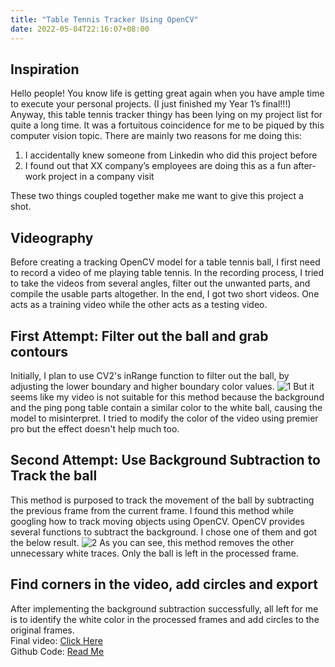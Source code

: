 ```yaml
---
title: "Table Tennis Tracker Using OpenCV"
date: 2022-05-04T22:16:07+08:00
---
```

## Inspiration
Hello people! You know life is getting great again when you have ample time to execute your personal projects. (I just finished my Year 1’s final!!!) Anyway, this table tennis tracker thingy has been lying on my project list for quite a long time. It was a fortuitous coincidence for me to be piqued by this computer vision topic. There are mainly two reasons for me doing this:
1. I accidentally knew someone from Linkedin who did this project before
2. I found out that XX company’s employees are doing this as a fun after-work project in a company visit

These two things coupled together make me want to give this project a shot.

## Videography
Before creating a tracking OpenCV model for a table tennis ball, I first need to record a video of me playing table tennis. In the recording process, I tried to take the videos from several angles, filter out the unwanted parts, and compile the usable parts altogether. In the end, I got two short videos. One acts as a training video while the other acts as a testing video.

## First Attempt: Filter out the ball and grab contours
Initially, I plan to use CV2's inRange function to filter out the ball, by adjusting the lower boundary and higher boundary color values.
![1](/img/tabletennis1.png)
But it seems like my video is not suitable for this method because the background and the ping pong table contain a similar color to the white ball, causing the model to misinterpret. I tried to modify the color of the video using premier pro but the effect doesn't help much too.


## Second Attempt: Use Background Subtraction to Track the ball
This method is purposed to track the movement of the ball by subtracting the previous frame from the current frame. I found this method while googling how to track moving objects using OpenCV. OpenCV provides several functions to subtract the background. I chose one of them and got the below result.
![2](/img/tabletennis2.png)
As you can see, this method removes the other unnecessary white traces.  Only the ball is left in the processed frame.

## Find corners in the video, add circles and export
After implementing the background subtraction successfully, all left for me is to identify the white color in the processed frames and add circles to the original frames.  
Final video: [Click Here](https://youtu.be/vu5ulU8vvO4)  
Github Code: [Read Me](https://github.com/woonyee28/tt_tracker)
